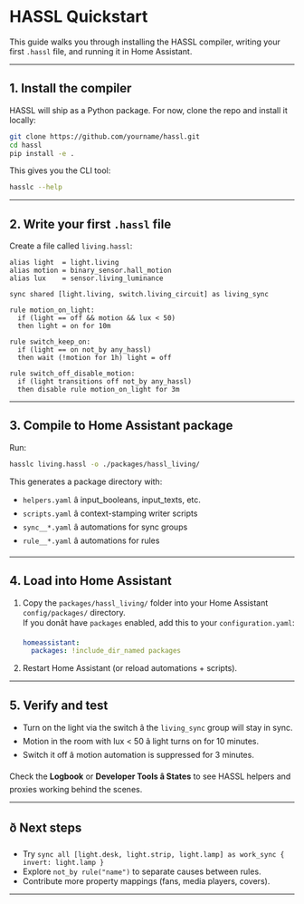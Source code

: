 # HASSL Quickstart

This guide walks you through installing the HASSL compiler, writing your first `.hassl` file, and running it in Home Assistant.

---

## 1. Install the compiler

HASSL will ship as a Python package. For now, clone the repo and install it locally:

```bash
git clone https://github.com/yourname/hassl.git
cd hassl
pip install -e .
```

This gives you the CLI tool:

```bash
hasslc --help
```

---

## 2. Write your first `.hassl` file

Create a file called `living.hassl`:

```hassl
alias light  = light.living
alias motion = binary_sensor.hall_motion
alias lux    = sensor.living_luminance

sync shared [light.living, switch.living_circuit] as living_sync

rule motion_on_light:
  if (light == off && motion && lux < 50)
  then light = on for 10m

rule switch_keep_on:
  if (light == on not_by any_hassl)
  then wait (!motion for 1h) light = off

rule switch_off_disable_motion:
  if (light transitions off not_by any_hassl)
  then disable rule motion_on_light for 3m
```

---

## 3. Compile to Home Assistant package

Run:

```bash
hasslc living.hassl -o ./packages/hassl_living/
```

This generates a package directory with:

- `helpers.yaml` â input_booleans, input_texts, etc.
- `scripts.yaml` â context-stamping writer scripts
- `sync__*.yaml` â automations for sync groups
- `rule__*.yaml` â automations for rules

---

## 4. Load into Home Assistant

1. Copy the `packages/hassl_living/` folder into your Home Assistant `config/packages/` directory.  
   If you donât have `packages` enabled, add this to your `configuration.yaml`:

   ```yaml
   homeassistant:
     packages: !include_dir_named packages
   ```

2. Restart Home Assistant (or reload automations + scripts).

---

## 5. Verify and test

- Turn on the light via the switch â the `living_sync` group will stay in sync.  
- Motion in the room with lux < 50 â light turns on for 10 minutes.  
- Switch it off â motion automation is suppressed for 3 minutes.  

Check the **Logbook** or **Developer Tools â States** to see HASSL helpers and proxies working behind the scenes.

---

## ð Next steps

- Try `sync all [light.desk, light.strip, light.lamp] as work_sync { invert: light.lamp }`
- Explore `not_by rule("name")` to separate causes between rules.
- Contribute more property mappings (fans, media players, covers).

---
